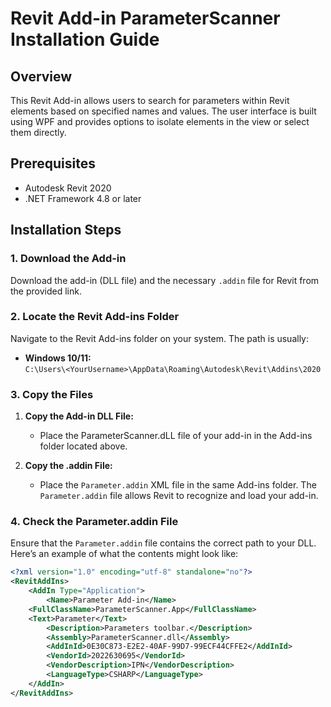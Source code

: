 # Revit Add-in ParameterScanner Installation Guide

## Overview

This Revit Add-in allows users to search for parameters within Revit elements based on specified names and values. The user interface is built using WPF and provides options to isolate elements in the view or select them directly.

## Prerequisites

- Autodesk Revit 2020
- .NET Framework 4.8 or later

## Installation Steps

### 1. Download the Add-in

Download the add-in (DLL file) and the necessary `.addin` file for Revit from the provided link.

### 2. Locate the Revit Add-ins Folder

Navigate to the Revit Add-ins folder on your system. The path is usually:

- **Windows 10/11:**  
  `C:\Users\<YourUsername>\AppData\Roaming\Autodesk\Revit\Addins\2020`

### 3. Copy the Files

1. **Copy the Add-in DLL File:**
   - Place the ParameterScanner.dLL file of your add-in in the Add-ins folder located above.

2. **Copy the .addin File:**
   - Place the `Parameter.addin` XML file in the same Add-ins folder. The `Parameter.addin` file allows Revit to recognize and load your add-in.

### 4. Check the Parameter.addin File

Ensure that the `Parameter.addin` file contains the correct path to your DLL. Here’s an example of what the contents might look like:

```xml
<?xml version="1.0" encoding="utf-8" standalone="no"?>
<RevitAddIns>
    <AddIn Type="Application">
        <Name>Parameter Add-in</Name>
	<FullClassName>ParameterScanner.App</FullClassName>
	<Text>Parameter</Text>
        <Description>Parameters toolbar.</Description>
        <Assembly>ParameterScanner.dll</Assembly>
        <AddInId>0E30C873-E2E2-40AF-99D7-99ECF44CFFE2</AddInId>
        <VendorId>2022630695</VendorId>
        <VendorDescription>IPN</VendorDescription>
        <LanguageType>CSHARP</LanguageType>
    </AddIn>
</RevitAddIns>
